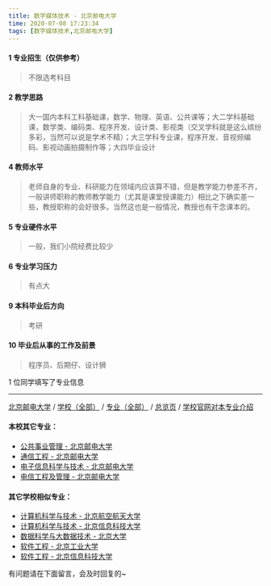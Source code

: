 ```yaml
---
title: 数字媒体技术 - 北京邮电大学
time: 2020-07-08 17:23:34
tags: [数字媒体技术,北京邮电大学]
---
```

#### 1 专业招生（仅供参考）  
> 不限选考科目 

#### 2 教学思路
> 大一国内本科工科基础课，数学、物理、英语、公共课等；大二学科基础课，数学类、编码类、程序开发、设计类、影视类（交叉学科就是这么缤纷多彩，当然可以说是学术不精）；大三学科专业课，程序开发、音视频编码、影视动画拍摄制作等；大四毕业设计



#### 4 教师水平
> 老师自身的专业、科研能力在领域内应该算不错，但是教学能力参差不齐，一般讲师职称的教师教学能力（尤其是课堂授课能力）相比之下确实差一些，教授职称的会好很多。当然这也是一般情况，教授也有干念课本的。


#### 5 专业硬件水平
> 一般，我们小院经费比较少

#### 6 专业学习压力
> 有点大


#### 9 本科毕业后方向
> 考研

#### 10 毕业后从事的工作及前景
> 程序员、后期仔、设计狮


1 位同学填写了专业信息
***
[北京邮电大学](https://univgo.github.io/2020/07/08/北京邮电大学) / [学校（全部）](https://univgo.github.io/2020/07/08/3efa6bcca419) / [专业（全部）](https://univgo.github.io/2020/07/08/2d4c6d3552c2) / [总览页](https://univgo.github.io/2020/07/08/445daeb4fa00) / [学校官网对本专业介绍]()
#### 本校其它专业：
- [公共事业管理 - 北京邮电大学](https://univgo.github.io/2020/07/08/20d787cabeed)
- [通信工程 - 北京邮电大学](https://univgo.github.io/2020/07/08/91bd2ad04308)
- [电子信息科学与技术 - 北京邮电大学](https://univgo.github.io/2020/07/08/60133dfd6cff)
- [电信工程及管理 - 北京邮电大学](https://univgo.github.io/2020/07/08/8840fed0c9dc)
#### 其它学校相似专业：
- [计算机科学与技术 - 北京航空航天大学](https://univgo.github.io/2020/07/08/0170ec3b0f46)
- [计算机科学与技术 - 北京信息科技大学](https://univgo.github.io/2020/07/08/bfa632335c6c)
- [数据科学与大数据技术 - 北京大学](https://univgo.github.io/2020/07/08/fb4a3d978b23)
- [软件工程 - 北京工业大学](https://univgo.github.io/2020/07/08/fe7eac515ee2) 
- [软件工程 - 北京信息科技大学](https://univgo.github.io/2020/07/08/00b64cf2e2de )


有问题请在下面留言，会及时回复的~

